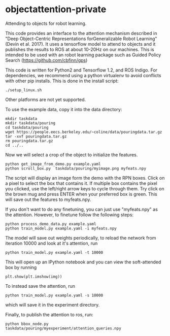 # objectattention-private

Attending to objects for robot learning.

This code provides an interface to the attention mechanism described in "Deep Object-Centric Representations forGeneralizable Robot Learning" (Devin et al. 2017). It uses a tensorflow model to attend to objects and it publishes the results to ROS at about 10-20Hz on our machines. This is intended to be used with an robot learning package such as Guided Policy Search  (https://github.com/cbfinn/gps)

This code is written for Python2 and Tensorflow 1.2, and ROS Indigo. 
For dependencies, we recommend using a python virtualenv to avoid conflicts with other pip installs. This is done in the install script:
```
./setup_linux.sh
```
Other platforms are not yet supported.


To use the example data, copy it into the data directory:
```
mkdir taskdata
mkdir taskdata/pouring
cd taskdata/pouring
wget https://people.eecs.berkeley.edu/~coline/data/pouringdata.tar.gz 
tar -xvf pouringdata.tar.gz
rm pouringdata.tar.gz
cd ../..
```
Now we will select a crop of the object to initialize the features.
```
python get_image_from_demo.py example.yaml
python scroll_box.py  taskdata/pouring/myimage.png myfeats.npy
```
The script will display an image form the demo with the RPN boxes. Click on a pixel to select the box that contains it. If multiple box contains the pixel you clicked, use the left/right arrow keys to cycle through them. Try click on the brown mug and press ENTER when your preferred box is green. This will save out the features to myfeats.npy.

If you don't want to do any finetuning, you can just use "myfeats.npy" as the attention. However, to finetune follow the following steps:
```
python process_demo_data.py example.yaml
python train_model.py example.yaml -i myfeats.npy
```
The model will save out weights periodically, to reload the network from iteration 10000 and look at it's attention, run
```
python train_model.py example.yaml -t 10000
```
This will open up an IPython notebook and you can view the soft-attended box by running
```
plt.show(plt.imshow(img))
```
To instead save the attention, run 
```
python train_model.py example.yaml -s 10000
```
which will save it in the experiment directory.

Finally, to publish the attention to ros, run:
```
python bbox_node.py taskdata/pouring/myexperiment/attention_queries.npy
```

